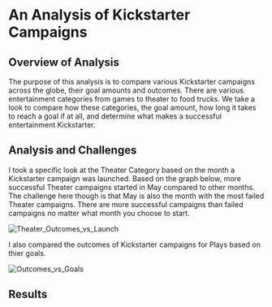 # **An Analysis of Kickstarter Campaigns**
## **Overview of Analysis**
The purpose of this analysis is to compare various Kickstarter campaigns across the globe, their goal amounts and outcomes. There are various entertainment categories from games to theater to food trucks. We take a look to compare how these categories, the goal amount, how long it takes to reach a goal if at all, and determine what makes a successful entertainment Kickstarter.

## **Analysis and Challenges**
I took a specific look at the Theater Category based on the month a Kickstarter campaign was launched. Based on the graph below, more successful Theater campaigns started in May compared to other months. The challenge here though is that May is also the month with the most failed Theater campaigns. There are more successful campaigns than failed campaigns no matter what month you choose to start.

![Theater_Outcomes_vs_Launch](https://user-images.githubusercontent.com/99851211/159178311-1fb7e841-0b8a-4568-81db-171bdcaea9ea.png)

I also compared the outcomes of Kickstarter campaigns for Plays based on thier goals. 

![Outcomes_vs_Goals](https://user-images.githubusercontent.com/99851211/159178358-c5fcce51-d115-41fb-a202-e80e7d117a76.png)

## **Results**

